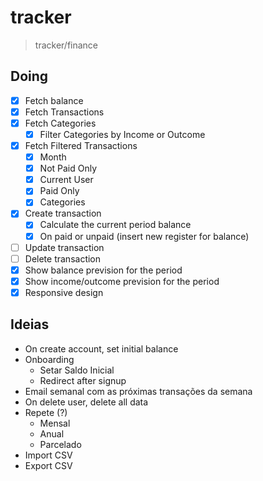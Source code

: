 # tracker
> tracker/finance

## Doing
- [x] Fetch balance
- [x] Fetch Transactions
- [x] Fetch Categories
  - [x] Filter Categories by Income or Outcome
- [x] Fetch Filtered Transactions
  - [x] Month
  - [x] Not Paid Only
  - [x] Current User
  - [x] Paid Only
  - [x] Categories
- [x] Create transaction
  - [x] Calculate the current period balance
  - [x] On paid or unpaid (insert new register for balance)
- [ ] Update transaction
- [ ] Delete transaction
- [x] Show balance prevision for the period
- [x] Show income/outcome prevision for the period
- [x] Responsive design

## Ideias
- On create account, set initial balance
- Onboarding
  - Setar Saldo Inicial
  - Redirect after signup
- Email semanal com as próximas transações da semana
- On delete user, delete all data
- Repete (?)
  - Mensal
  - Anual
  - Parcelado
- Import CSV
- Export CSV
